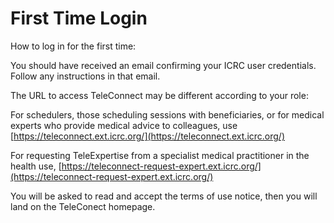 # First Time Login

How to log in for the first time:

You should have received an email confirming your ICRC user credentials. Follow any instructions in that email.

The URL to access TeleConnect may be different according to your role:

For schedulers, those scheduling sessions with beneficiaries, or for medical experts who provide medical advice to colleagues, use [https://teleconnect.ext.icrc.org/](https://teleconnect.ext.icrc.org/)

For requesting TeleExpertise from a specialist medical practitioner in the health use, [https://teleconnect-request-expert.ext.icrc.org/](https://teleconnect-request-expert.ext.icrc.org/)

You will be asked to read and accept the terms of use notice, then you will land on the TeleConect homepage.
